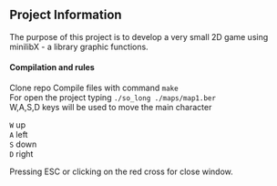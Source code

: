 
## Project Information

The purpose of this project is to develop a very small 2D game using minilibX - a library graphic functions.

#### Compilation and rules

  Clone repo
  Compile files with command ```make```<br>
  For open the project typing ```./so_long ./maps/map1.ber ``` <br>
  W,A,S,D  keys will be used to move the main character <br>

  ``` W ``` up <br>
  ``` A ``` left <br>
  ``` S ``` down <br>
  ``` D ``` right <br>
        
  Pressing ESC or clicking on the red cross for close window. <br>
